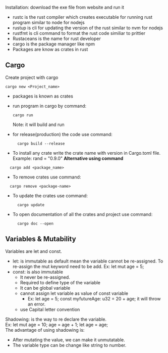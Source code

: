 Installation:
download the exe file from website and run it

- rustc is the rust compiler which creates executable for running rust program similar to node for  nodejs
- rustup is cli for updating the version of the rust similar to nvm for nodejs
- rustfmt is cli command to format the rust code similiar to prittier
- Rustaceans is the name for rust developer
- cargo is the package manager like npm
- Packages are know as crates in rust

## Cargo
Create project with cargo
```shell
cargo new <Project_name>
```

- packages is known as crates
- run program in cargo by command:
  ```shell
  cargo run
  ```
  Note: it will build and run

- for release(production) the code use command:
  ```shell
    cargo build --release
  ```

- To install any crate write the crate name with version in Cargo.toml file.  <br>Example:
  rand = "0.9.0"
**Alternative using command**
```shell
  cargo add <package_name>
```

- To remove crates use command:
```shell
  cargo remove <package-name>
```

- To update the crates use command:
  ```shell
    cargo update
  ```

- To open documentation of all the crates and project use command:
  ```shell
    cargo doc --open
  ```

## Variables & Mutability
Variables are let and const.
- let:  is immutable as default mean the variable cannot be re-assigned. To re-assign the mut keyword need to be add.
Ex: let mut age = 5;
- const: is also immutable 
  - It never be re-assigned.
  - Required to define type of the variable
  - It can be global variable
  - cannot assign let variable as value of const variable
    - Ex: let age = 5; const myfutureAge: u32 = 20 + age; it will throw an error.
  - use Capital letter convention  

Shadowing: is the way to re declare the variable.<br>
Ex: let mut age = 10;
age = age + 1;
let age = age;<br>
The advantage of using shadowing is:
  - After mutating the value, we can make it unmutatable.
  - The variable type can be change like string to number. 

